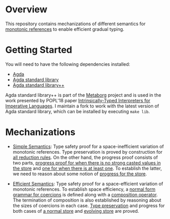# Overview #

This repository contains mechanizations of different semantics for [monotonic
references](https://doi.org/10.1007/978-3-662-46669-8_18) to enable efficient
gradual typing.

# Getting Started

You will need to have the following dependencies installed:

  - [Agda](https://agda.readthedocs.io/en/v2.5.4.2/getting-started/installation.html)
  - [Agda standard library](https://github.com/agda/agda-stdlib/tree/5819a4dd9c965296224944f05b1481805649bdc2)
  - [Agda standard library++](https://github.com/deyaaeldeen/stdlib-plusplus.agda/tree/0d468ea0187ca70c49dc8721501622a9fc180f5a)
  
Agda standard library++ is part of the [Metaborg](https://metaborg.github.io/) project and is used in the work presented by POPL'18 paper [Intrinsically-Typed Interpreters for Imperative Languages](https://dl.acm.org/citation.cfm?id=3158104). I maintain a fork to work with the latest version of Agda standard library, which can be installed by executing `make lib`.

# Mechanizations

- [Simple Semantics](MonoRef/Dynamics/Simple/TypeSafety.agda): Type safety proof for a space-inefficient variation of monotonic references. Type preservation is proved by construction for [all reduction rules](MonoRef/Dynamics/Simple/Reduction.agda). On the other hand, the progress proof consists of two parts, [progress proof for when there is no strong casted values in the store](MonoRef/Dynamics/Simple/NormalStoreProgress.agda) and [one for when there is at least one](MonoRef/Dynamics/Simple/EvolvingStoreProgress.agda). To establish the latter, we need to reason about some notion of [progress for the store](MonoRef/Dynamics/Simple/StoreProgress.agda).

- [Efficient Semantics](MonoRef/Dynamics/Efficient/TypeSafety.agda): Type safety proof for a space-efficient variation of monotonic references. To establish space efficiency, a [normal form grammar for coercions](MonoRef/Coercions/NormalForm/Syntax.agda) is defined along with a [composition operator](MonoRef/Coercions/NormalForm/Compose.agda). The termination of composition is also established by reasoning about the sizes of coercions in each case. [Type preservation](MonoRef/Dynamics/Efficient/Reduction.agda) and progress for both cases of [a normal store](MonoRef/Dynamics/Efficient/NormalStoreProgress.agda) and [evolving store](MonoRef/Dynamics/Efficient/EvolvingStoreProgress.agda) are proved.
